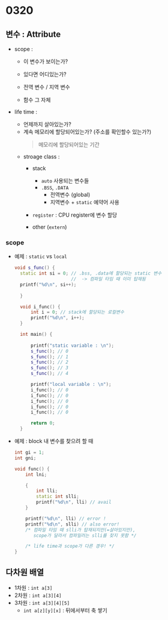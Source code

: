 # 0320

## 변수 : Attribute

- scope : 
  - 이 변수가 보이는가? 
  - 있다면 어디있는가?

  - 전역 변수 / 지역 변수
  - 함수 그 자체

- life time : 
  - 언제까지 살아있는가?
  - 계속 메모리에 할당되어있는가? (주소를 확인할수 있는가?)
    >  메모리에 할당되어있는 기간
  - stroage class :
    - stack
      - `auto`  사용되는 변수들
      - `.BSS`, `.DATA`
        - 전역변수 (global)
        - 지역변수 + `static` 예약어 사용
    - `register` : CPU register에 변수 할당
  
    - other (`extern`)

### scope

- 예제 : `static` vs `local`
  ```c++
  void s_func() {
    static int si = 0; // .bss, .data에 할당되는 static 변수
                       //  -> 컴파일 타임 때 이미 탑재됨 
    printf("%d\n", si++);
    
    }

    void i_func() {
        int i = 0; // stack에 할당되는 로컬변수
        printf("%d\n", i++);
    }

    int main() {
        
        printf("static variable : \n");
        s_func(); // 0
        s_func(); // 1
        s_func(); // 2
        s_func(); // 3
        s_func(); // 4

        printf("local variable : \n");
        i_func(); // 0
        i_func(); // 0
        i_func(); // 0
        i_func(); // 0
        i_func(); // 0

        return 0;
    }
  ```

- 예제 : block 내 변수를 찾으려 할 때
    ``` c++
    int gi = 1;
    int gni;

    void func() {
        int lni;

        {
            int lli;
            static int slli;
            printf("%d\n", lli) // avail
        }

        printf("%d\n", lli) // error ! 
        printf("%d\n", slli) // also error!
        /* 컴파일 타임 때 slli가 탑재되지만(=살아있지만),
           scope가 달라서 컴파일러는 slli를 찾지 못함 */

        /* life time과 scope가 다른 경우! */
    }

    ```

## 다차원 배열

- 1차원 : `int a[3]`
- 2차원 : `int a[3][4]`
- 3차원 : `int a[3][4][5]`
  - `int a[z][y][x]` : 뒤에서부터 축 쌓기



